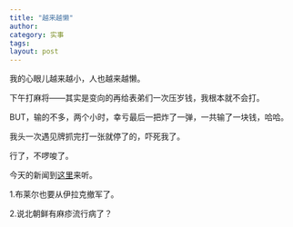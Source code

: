 ```yaml
---
title: "越来越懒"
author:
category: 实事
tags: 
layout: post
---
```

我的心眼儿越来越小，人也越来越懒。

下午打麻将——其实是变向的再给表弟们一次压岁钱，我根本就不会打。

BUT，输的不多，两个小时，幸亏最后一把炸了一弹，一共输了一块钱，哈哈。

我头一次遇见牌抓完打一张就停了的，吓死我了。

行了，不啰唆了。

今天的新闻到<a href="http://www.francaisblog.com.cn/node/532">这里</a>来听。

1.布莱尔也要从伊拉克撤军了。

2.说北朝鲜有麻疹流行病了？

